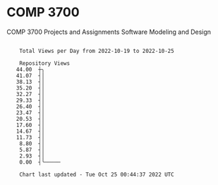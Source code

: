 # COMP 3700
COMP 3700 Projects and Assignments
Software Modeling and Design

```

    Total Views per Day from 2022-10-19 to 2022-10-25

    Repository Views
   44.00  ┼╮
   41.07  ┤│
   38.13  ┤│
   35.20  ┤│
   32.27  ┤│
   29.33  ┤│
   26.40  ┤│
   23.47  ┤│
   20.53  ┤│
   17.60  ┤│
   14.67  ┤│
   11.73  ┤│
    8.80  ┤│
    5.87  ┤│
    2.93  ┤│
    0.00  ┤╰─────

    Chart last updated - Tue Oct 25 00:44:37 2022 UTC
    
```
